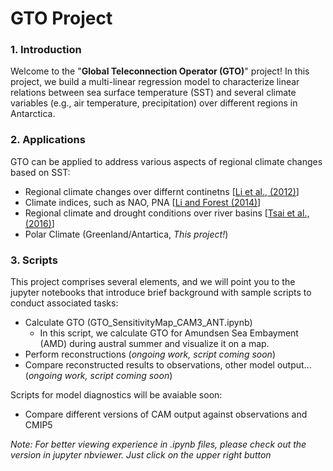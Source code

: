 # GTO Project
### 1. Introduction

   Welcome to the "**Global Teleconnection Operator (GTO)**" project! In this project, we build a multi-linear regression model to characterize linear relations between sea surface temperature (SST) and several climate variables (e.g., air temperature, precipitation) over different regions in Antarctica.


### 2. Applications

   GTO can be applied to address various aspects of regional climate changes based on SST:
   - Regional climate changes over differnt continetns [[Li et al., (2012)](http://onlinelibrary.wiley.com/doi/10.1029/2011JD017186/abstract)]
   - Climate indices, such as NAO, PNA [[Li and Forest (2014)](http://journals.ametsoc.org/doi/abs/10.1175/JCLI-D-14-00231.1)]
   - Regional climate and drought conditions over river basins [[Tsai et al., (2016)](https://link.springer.com/article/10.1007/s00382-014-2449-1)]
   - Polar Climate (Greenland/Antartica, *This project!*)

### 3. Scripts

   This project comprises several elements, and we will point you to the jupyter notebooks that introduce brief background with sample scripts to conduct associated tasks:
   - Calculate GTO (GTO_SensitivityMap_CAM3_ANT.ipynb)
     - In this script, we calculate GTO for Amundsen Sea Embayment (AMD) during austral summer and visualize it on a map.
   - Perform reconstructions (*ongoing work, script coming soon*)
   - Compare reconstructed results to observations, other model output... (*ongoing work, script coming soon*)


Scripts for model diagnostics will be avaiable soon:
- Compare different versions of CAM output against observations and CMIP5


*Note: For better viewing experience in .ipynb files, please check out the version in jupyter nbviewer. Just click on the upper right button*
